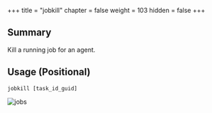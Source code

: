 +++
title = "jobkill"
chapter = false
weight = 103
hidden = false
+++

## Summary
Kill a running job for an agent.

## Usage (Positional)
```
jobkill [task_id_guid]
```

![jobs](../images/jobs.png)